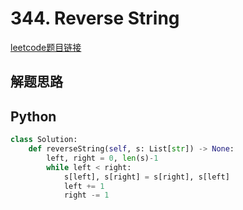 # 344. Reverse String
[leetcode题目链接](https://leetcode.com/problems/reverse-string/description/)

## 解题思路

## Python
```python
class Solution:
    def reverseString(self, s: List[str]) -> None:
        left, right = 0, len(s)-1
        while left < right:
            s[left], s[right] = s[right], s[left]
            left += 1
            right -= 1
```